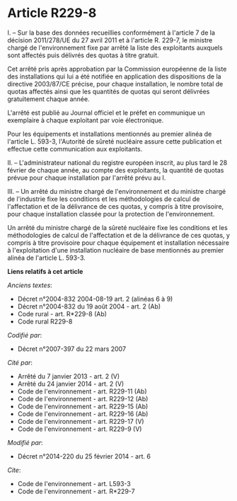 # Article R229-8

I. – Sur la base des données recueillies conformément à l'article 7 de la décision 2011/278/UE du 27 avril 2011 et à
l'article R. 229-7, le ministre chargé de l'environnement fixe par arrêté la liste des exploitants auxquels sont affectés
puis délivrés des quotas à titre gratuit.

Cet arrêté pris après approbation par la Commission européenne de la liste des installations qui lui a été notifiée en
application des dispositions de la directive 2003/87/CE précise, pour chaque installation, le nombre total de quotas affectés
ainsi que les quantités de quotas qui seront délivrées gratuitement chaque année.

L'arrêté est publié au Journal officiel et le préfet en communique un exemplaire à chaque exploitant par voie électronique.

Pour les équipements et installations mentionnés au premier alinéa de l'article L. 593-3, l'Autorité de sûreté nucléaire
assure cette publication et effectue cette communication aux exploitants.

II. – L'administrateur national du registre européen inscrit, au plus tard le 28 février de chaque année, au compte des
exploitants, la quantité de quotas prévue pour chaque installation par l'arrêté prévu au I.

III. – Un arrêté du ministre chargé de l'environnement et du ministre chargé de l'industrie fixe les conditions et les
méthodologies de calcul de l'affectation et de la délivrance de ces quotas, y compris à titre provisoire, pour chaque
installation classée pour la protection de l'environnement.

Un arrêté du ministre chargé de la sûreté nucléaire fixe les conditions et les méthodologies de calcul de l'affectation et de
la délivrance de ces quotas, y compris à titre provisoire pour chaque équipement et installation nécessaire à l'exploitation
d'une installation nucléaire de base mentionnés au premier alinéa de l'article L. 593-3.

**Liens relatifs à cet article**

_Anciens textes_:

  - Décret n°2004-832 2004-08-19 art. 2 (alinéas 6 à 9)
  - Décret n°2004-832 du 19 août 2004 - art. 2 (Ab)
  - Code rural - art. R*229-8 (Ab)
  - Code rural R229-8

_Codifié par_:

  - Décret n°2007-397 du 22 mars 2007

_Cité par_:

  - Arrêté du 7 janvier 2013 - art. 2 (V)
  - Arrêté du 24 janvier 2014 - art. 2 (V)
  - Code de l'environnement - art. R229-11 (Ab)
  - Code de l'environnement - art. R229-12 (Ab)
  - Code de l'environnement - art. R229-15 (Ab)
  - Code de l'environnement - art. R229-16 (Ab)
  - Code de l'environnement - art. R229-17 (V)
  - Code de l'environnement - art. R229-9 (V)

_Modifié par_:

  - Décret n°2014-220 du 25 février 2014 - art. 6

_Cite_:

  - Code de l'environnement - art. L593-3
  - Code de l'environnement - art. R*229-7
